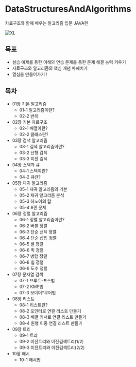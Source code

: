 # DataStructuresAndAlgorithms
자료구조와 함께 배우는 알고리즘 입문 JAVA편

![XL](https://github.com/user-attachments/assets/75067089-ab5c-4de1-9e2a-df82bbb85974)

## 목표
- 실습 예제를 통한 이해와 연습 문제를 통한 문제 해결 능력 키우기
- 자료구조와 알고리즘의 핵심 개념 파헤치기
- 열심을 만들어가기 !

## 목차
- 01장 기본 알고리즘
    - 01-1 알고리즘이란?
    - 02-2 반복
- 02장 기본 자료구조
    - 02-1 배열이란?
    - 02-2 클래스란?
- 03장 검색 알고리즘
    - 03-1 검색 알고리즘이란?
    - 03-2 선형 검색
    - 03-3 이진 검색
- 04장 스택과 큐
    - 04-1 스택이란?
    - 04-2 큐란?
- 05장 재귀 알고리즘
    - 05-1 재귀 알고리즘의 기본
    - 05-2 재귀 알고리즘 분석
    - 05-3 하노이의 탑
    - 05-4 8퀸 문제
- 06장 정렬 알고리즘
    - 06-1 정렬 알고리즘이란?
    - 06-2 버블 정렬
    - 06-3 단순 선택 정렬
    - 06-4 단순 삽입 정렬
    - 06-5 셸 정렬
    - 06-6 퀵 정렬
    - 06-7 병합 정렬
    - 06-8 힙 정렬
    - 06-9 도수 정렬
- 07장 문자열 검색
    - 07-1 브루트-포스법
    - 07-2 KMP법
    - 07-3 보이어*무어법
- 08장 리스트
    - 08-1 리스트란?
    - 08-2 포인터로 연결 리스트 만들기
    - 08-3 배열 커서로 연결 리스트 만들기
    - 08-4 원형 이중 연결 리스트 만들기
- 09장 트리
    - 09-1 트리
    - 09-2 이진트리와 이진검색트리(1/2)
    - 09-3 이진트리와 이진검색트리(2/2)
- 10장 해시
    - 10-1 해시법